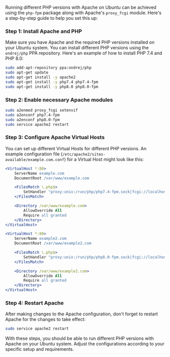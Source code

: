 Running different PHP versions with Apache on Ubuntu can be achieved using the `php-fpm` package along with Apache's `proxy_fcgi` module. Here's a step-by-step guide to help you set this up:

### Step 1: Install Apache and PHP
Make sure you have Apache and the required PHP versions installed on your Ubuntu system. You can install different PHP versions using the `ondrej/php` PPA repository. Here's an example of how to install PHP 7.4 and PHP 8.0:

```bash
sudo add-apt-repository ppa:ondrej/php
sudo apt-get update
sudo apt-get install -y apache2
sudo apt-get install -y php7.4 php7.4-fpm
sudo apt-get install -y php8.0 php8.0-fpm
```

### Step 2: Enable necessary Apache modules
```bash
sudo a2enmod proxy_fcgi setenvif
sudo a2enconf php7.4-fpm
sudo a2enconf php8.0-fpm
sudo service apache2 restart
```

### Step 3: Configure Apache Virtual Hosts
You can set up different Virtual Hosts for different PHP versions. An example configuration file (`/etc/apache2/sites-available/example.com.conf`) for a Virtual Host might look like this:

```apache
<VirtualHost *:80>
    ServerName example.com
    DocumentRoot /var/www/example.com

    <FilesMatch \.php$>
        SetHandler "proxy:unix:/run/php/php7.4-fpm.sock|fcgi://localhost"
    </FilesMatch>

    <Directory /var/www/example.com>
        AllowOverride All
        Require all granted
    </Directory>
</VirtualHost>

<VirtualHost *:80>
    ServerName example2.com
    DocumentRoot /var/www/example2.com

    <FilesMatch \.php$>
        SetHandler "proxy:unix:/run/php/php8.0-fpm.sock|fcgi://localhost"
    </FilesMatch>

    <Directory /var/www/example2.com>
        AllowOverride All
        Require all granted
    </Directory>
</VirtualHost>
```

### Step 4: Restart Apache
After making changes to the Apache configuration, don't forget to restart Apache for the changes to take effect:

```bash
sudo service apache2 restart
```

With these steps, you should be able to run different PHP versions with Apache on your Ubuntu system. Adjust the configurations according to your specific setup and requirements.
